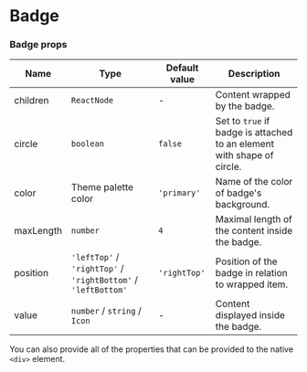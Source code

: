 # Badge

<!-- STORY -->

### Badge props

| Name      | Type                                                          | Default value | Description                                                            |
| --------- | ------------------------------------------------------------- | ------------- | ---------------------------------------------------------------------- |
| children  | `ReactNode`                                                   | -             | Content wrapped by the badge.                                          |
| circle    | `boolean`                                                     | `false`       | Set to `true` if badge is attached to an element with shape of circle. |
| color     | Theme palette color                                           | `'primary'`   | Name of the color of badge's background.                                 |
| maxLength | `number`                                                      | `4`           | Maximal length of the content inside the badge.                        |
| position  | `'leftTop'` / `'rightTop'` / `'rightBottom'` / `'leftBottom'` | `'rightTop'`  | Position of the badge in relation to wrapped item.                     |
| value     | `number` / `string` / `Icon`                                  | -             | Content displayed inside the badge.                                     |

You can also provide all of the properties that can be provided to the native `<div>` element.
